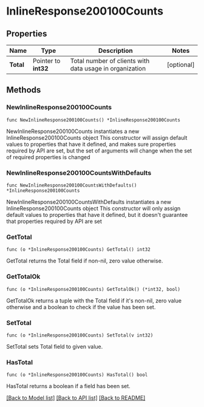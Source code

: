 # InlineResponse200100Counts

## Properties

Name | Type | Description | Notes
------------ | ------------- | ------------- | -------------
**Total** | Pointer to **int32** | Total number of clients with data usage in organization | [optional] 

## Methods

### NewInlineResponse200100Counts

`func NewInlineResponse200100Counts() *InlineResponse200100Counts`

NewInlineResponse200100Counts instantiates a new InlineResponse200100Counts object
This constructor will assign default values to properties that have it defined,
and makes sure properties required by API are set, but the set of arguments
will change when the set of required properties is changed

### NewInlineResponse200100CountsWithDefaults

`func NewInlineResponse200100CountsWithDefaults() *InlineResponse200100Counts`

NewInlineResponse200100CountsWithDefaults instantiates a new InlineResponse200100Counts object
This constructor will only assign default values to properties that have it defined,
but it doesn't guarantee that properties required by API are set

### GetTotal

`func (o *InlineResponse200100Counts) GetTotal() int32`

GetTotal returns the Total field if non-nil, zero value otherwise.

### GetTotalOk

`func (o *InlineResponse200100Counts) GetTotalOk() (*int32, bool)`

GetTotalOk returns a tuple with the Total field if it's non-nil, zero value otherwise
and a boolean to check if the value has been set.

### SetTotal

`func (o *InlineResponse200100Counts) SetTotal(v int32)`

SetTotal sets Total field to given value.

### HasTotal

`func (o *InlineResponse200100Counts) HasTotal() bool`

HasTotal returns a boolean if a field has been set.


[[Back to Model list]](../README.md#documentation-for-models) [[Back to API list]](../README.md#documentation-for-api-endpoints) [[Back to README]](../README.md)


